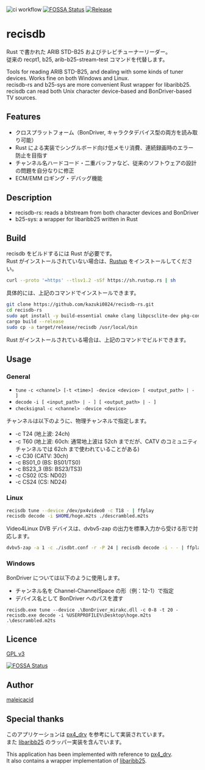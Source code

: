 ![ci workflow](https://github.com/kazuki0824/b25-kit-rs/actions/workflows/rust.yml/badge.svg)
[![FOSSA Status](https://app.fossa.com/api/projects/git%2Bgithub.com%2Fkazuki0824%2Frecisdb-rs.svg?type=shield)](https://app.fossa.com/projects/git%2Bgithub.com%2Fkazuki0824%2Frecisdb-rs?ref=badge_shield)
[![Release](https://github.com/kazuki0824/recisdb-rs/actions/workflows/release.yml/badge.svg)](https://github.com/kazuki0824/recisdb-rs/actions/workflows/release.yml)

recisdb
=======

Rust で書かれた ARIB STD-B25 およびテレビチューナーリーダー。  
従来の recpt1, b25, arib-b25-stream-test コマンドを代替します。

Tools for reading ARIB STD-B25, and dealing with some kinds of tuner devices. Works fine on both Windows and Linux.  
recisdb-rs and b25-sys are more convenient Rust wrapper for libaribb25. recisdb can read both Unix character device-based and BonDriver-based TV sources. 

## Features

- クロスプラットフォーム（BonDriver, キャラクタデバイス型の両方を読み取り可能）
- Rust による実装でシングルボード向け低メモリ消費、連続録画時のエラー防止を目指す
- チャンネル名ハードコード・二重バッファなど、従来のソフトウェアの設計の問題を自分なりに修正
- ECM/EMM ロギング・デバッグ機能

## Description

- recisdb-rs: reads a bitstream from both character devices and BonDriver
- b25-sys: a wrapper for libaribb25 written in Rust

## Build

recisdb をビルドするには Rust が必要です。  
Rust がインストールされていない場合は、[Rustup](https://www.rust-lang.org/ja/tools/install) をインストールしてください。

```bash
curl --proto '=https' --tlsv1.2 -sSf https://sh.rustup.rs | sh
```

具体的には、上記のコマンドでインストールできます。

```bash
git clone https://github.com/kazuki0824/recisdb-rs.git
cd recisdb-rs
sudo apt install -y build-essential cmake clang libpcsclite-dev pkg-config
cargo build --release
sudo cp -a target/release/recisdb /usr/local/bin
```

Rust がインストールされている場合は、上記のコマンドでビルドできます。

## Usage

### General

- `tune` `-c <channel> [-t <time>] -device <device> [ <output_path> | - ]`
- `decode` `-i [ <input_path> | - ] [ <output_path> | - ]`
- `checksignal` `-c <channel> -device <device>`

チャンネルは以下のように、物理チャンネルで指定します。

- -c T24 (地上波: 24ch)
- -c T60 (地上波: 60ch: 通常地上波は 52ch までだが、CATV のコミュニティチャンネルでは 62ch まで使われていることがある)
- -c C30 (CATV: 30ch)
- -c BS01_0 (BS: BS01/TS0)
- -c BS23_3 (BS: BS23/TS3)
- -c CS02 (CS: ND02)
- -c CS24 (CS: ND24)

### Linux

```bash
recisdb tune --device /dev/px4video0 -c T18 - | ffplay
recisdb decode -i $HOME/hoge.m2ts ./descrambled.m2ts
```

Video4Linux DVB デバイスは、dvbv5-zap の出力を標準入力から受ける形で対応します。

```bash
dvbv5-zap -a 1 -c ./isdbt.conf -r -P 24 | recisdb decode -i - - | ffplay
```

### Windows

BonDriver については以下のように使用します。

- チャンネル名を Channel-ChannelSpace の形（例：12-1）で指定
- デバイス名として BonDriver へのパスを渡す

```
recisdb.exe tune --device .\BonDriver_mirakc.dll -c 0-8 -t 20 -
recisdb.exe decode -i %USERPROFILE%\Desktop\hoge.m2ts .\descrambled.m2ts
```

## Licence

[GPL v3](https://github.com/kazuki0824/b25-kit-rs/blob/master/LICENSE)

[![FOSSA Status](https://app.fossa.com/api/projects/git%2Bgithub.com%2Fkazuki0824%2Frecisdb-rs.svg?type=large)](https://app.fossa.com/projects/git%2Bgithub.com%2Fkazuki0824%2Frecisdb-rs?ref=badge_large)

## Author

[maleicacid](https://github.com/kazuki0824)

## Special thanks

このアプリケーションは [px4_drv](https://github.com/nns779/px4_drv) を参考にして実装されています。  
また [libaribb25](https://github.com/tsukumijima/libaribb25) のラッパー実装を含んでいます。

This application has been implemented with reference to [px4_drv](https://github.com/nns779/px4_drv).  
It also contains a wrapper implementation of [libaribb25](https://github.com/tsukumijima/libaribb25).
